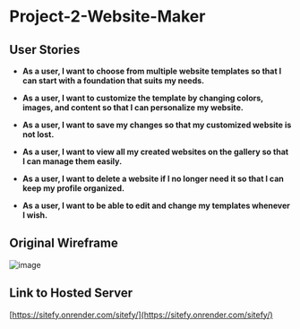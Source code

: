 # Project-2-Website-Maker

## User Stories

- **As a user, I want to choose from multiple website templates so that I can start with a foundation that suits my needs.**

- **As a user, I want to customize the template by changing colors, images, and content so that I can personalize my website.**

- **As a user, I want to save my changes so that my customized website is not lost.**

- **As a user, I want to view all my created websites on the gallery so that I can manage them easily.**

- **As a user, I want to delete a website if I no longer need it so that I can keep my profile organized.**

- **As a user, I want to be able to edit and change my templates whenever I wish.**

## Original Wireframe

![image](https://github.com/Divinitry/Project-2-Website-Maker/assets/105943878/fdd3990f-48db-476d-8093-241d1a9acab1)

## Link to Hosted Server

[https://sitefy.onrender.com/sitefy/](https://sitefy.onrender.com/sitefy/)
